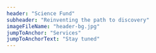 ```yaml
---
header: "Science Fund"
subheader: "Reinventing the path to discovery"
imageFileName: "header-bg.jpg"
jumpToAnchor: "Services"
jumpToAnchorText: "Stay tuned"
---
```

